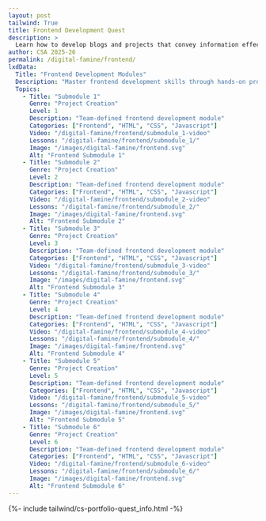 ```yaml
---
layout: post 
tailwind: True
title: Frontend Development Quest
description: >
  Learn how to develop blogs and projects that convey information effectively and are visually appealing
author: CSA 2025-26
permalink: /digital-famine/frontend/
lxdData:
  Title: "Frontend Development Modules"
  Description: "Master frontend development skills through hands-on projects and earn certificates!"
  Topics:
    - Title: "Submodule 1"
      Genre: "Project Creation"
      Level: 1
      Description: "Team-defined frontend development module"
      Categories: ["Frontend", "HTML", "CSS", "Javascript"]
      Video: "/digital-famine/frontend/submodule_1-video"
      Lessons: "/digital-famine/frontend/submodule_1/"
      Image: "/images/digital-famine/frontend.svg"
      Alt: "Frontend Submodule 1"
    - Title: "Submodule 2"
      Genre: "Project Creation"
      Level: 2
      Description: "Team-defined frontend development module"
      Categories: ["Frontend", "HTML", "CSS", "Javascript"]
      Video: "/digital-famine/frontend/submodule_2-video"
      Lessons: "/digital-famine/frontend/submodule_2/"
      Image: "/images/digital-famine/frontend.svg"
      Alt: "Frontend Submodule 2"
    - Title: "Submodule 3"
      Genre: "Project Creation"
      Level: 3
      Description: "Team-defined frontend development module"
      Categories: ["Frontend", "HTML", "CSS", "Javascript"]
      Video: "/digital-famine/frontend/submodule_3-video"
      Lessons: "/digital-famine/frontend/submodule_3/"
      Image: "/images/digital-famine/frontend.svg"
      Alt: "Frontend Submodule 3"
    - Title: "Submodule 4"
      Genre: "Project Creation"
      Level: 4
      Description: "Team-defined frontend development module"
      Categories: ["Frontend", "HTML", "CSS", "Javascript"]
      Video: "/digital-famine/frontend/submodule_4-video"
      Lessons: "/digital-famine/frontend/submodule_4/"
      Image: "/images/digital-famine/frontend.svg"
      Alt: "Frontend Submodule 4"
    - Title: "Submodule 5"
      Genre: "Project Creation"
      Level: 5
      Description: "Team-defined frontend development module"
      Categories: ["Frontend", "HTML", "CSS", "Javascript"]
      Video: "/digital-famine/frontend/submodule_5-video"
      Lessons: "/digital-famine/frontend/submodule_5/"
      Image: "/images/digital-famine/frontend.svg"
      Alt: "Frontend Submodule 5"
    - Title: "Submodule 6"
      Genre: "Project Creation"
      Level: 6
      Description: "Team-defined frontend development module"
      Categories: ["Frontend", "HTML", "CSS", "Javascript"]
      Video: "/digital-famine/frontend/submodule_6-video"
      Lessons: "/digital-famine/frontend/submodule_6/"
      Image: "/images/digital-famine/frontend.svg"
      Alt: "Frontend Submodule 6"
---
```

{%- include tailwind/cs-portfolio-quest_info.html -%}